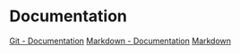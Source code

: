# Documentation
[Git - Documentation](https://guides.github.com/features/mastering-markdown)
[Markdown - Documentation](https://guides.github.com/features/mastering-markdown)
[Markdown ](https://www.markdownguide.org/basic-syntax/)
